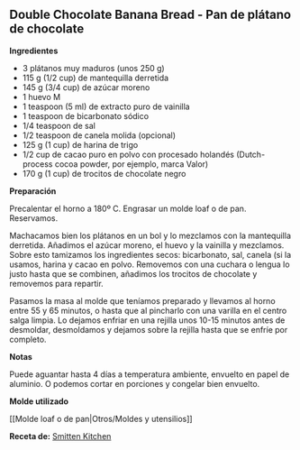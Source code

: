 ## Double Chocolate Banana Bread - Pan de plátano de chocolate

**Ingredientes**

- 3 plátanos muy maduros (unos 250 g)
- 115 g (1/2 cup) de mantequilla derretida
- 145 g (3/4 cup) de azúcar moreno
- 1 huevo M
- 1 teaspoon (5 ml) de extracto puro de vainilla
- 1 teaspoon de bicarbonato sódico
- 1/4 teaspoon de sal
- 1/2 teaspoon de canela molida (opcional)
- 125 g (1 cup) de harina de trigo
- 1/2 cup de cacao puro en polvo con procesado holandés (Dutch-process cocoa powder, por ejemplo, marca Valor)
- 170 g (1 cup) de trocitos de chocolate negro

**Preparación**


Precalentar el horno a 180º C. Engrasar un molde loaf o de pan. Reservamos.

Machacamos bien los plátanos en un bol y lo mezclamos con la mantequilla derretida. Añadimos el azúcar moreno, el huevo y la vainilla y mezclamos. Sobre esto tamizamos los ingredientes secos: bicarbonato, sal, canela (si la usamos, harina y cacao en polvo. Removemos con una cuchara o lengua lo justo hasta que se combinen, añadimos los trocitos de chocolate y removemos para repartir.

Pasamos la masa al molde que teníamos preparado y llevamos al horno entre 55 y 65 minutos, o hasta que al pincharlo con una varilla en el centro salga limpia. Lo dejamos enfriar en una rejilla unos 10-15 minutos antes de desmoldar, desmoldamos y dejamos sobre la rejilla hasta que se enfríe por completo.

**Notas**

Puede aguantar hasta 4 días a temperatura ambiente, envuelto en papel de aluminio. O podemos cortar en porciones y congelar bien envuelto.

**Molde utilizado**

[[Molde loaf o de pan|Otros/Moldes y utensilios]]

**Receta de:** [Smitten Kitchen](https://smittenkitchen.com/2014/03/double-chocolate-banana-bread/)